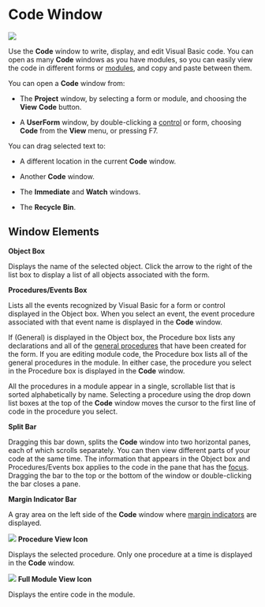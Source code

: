 
# Code Window


![](../images/code_ZA01201588.gif)



Use the  **Code** window to write, display, and edit Visual Basic code. You can open as many **Code** windows as you have modules, so you can easily view the code in different forms or [modules](b8bdf64f-5920-1ae9-16d0-b26d09524a30.md), and copy and paste between them.

You can open a  **Code** window from:



- The  **Project** window, by selecting a form or module, and choosing the **View** **Code** button.
    
- A  **UserForm** window, by double-clicking a [control](b8bdf64f-5920-1ae9-16d0-b26d09524a30.md) or form, choosing **Code** from the **View** menu, or pressing F7.
    

You can drag selected text to:


- A different location in the current  **Code** window.
    
- Another  **Code** window.
    
- The  **Immediate** and **Watch** windows.
    
- The  **Recycle** **Bin**.
    


## Window Elements

 **Object Box**

Displays the name of the selected object. Click the arrow to the right of the list box to display a list of all objects associated with the form.

 **Procedures/Events Box**

Lists all the events recognized by Visual Basic for a form or control displayed in the Object box. When you select an event, the event procedure associated with that event name is displayed in the  **Code** window.

If (General) is displayed in the Object box, the Procedure box lists any declarations and all of the  [general procedures](b8bdf64f-5920-1ae9-16d0-b26d09524a30.md) that have been created for the form. If you are editing module code, the Procedure box lists all of the general procedures in the module. In either case, the procedure you select in the Procedure box is displayed in the **Code** window.

All the procedures in a module appear in a single, scrollable list that is sorted alphabetically by name. Selecting a procedure using the drop down list boxes at the top of the  **Code** window moves the cursor to the first line of code in the procedure you select.

 **Split Bar**

Dragging this bar down, splits the  **Code** window into two horizontal panes, each of which scrolls separately. You can then view different parts of your code at the same time. The information that appears in the Object box and Procedures/Events box applies to the code in the pane that has the [focus](b8bdf64f-5920-1ae9-16d0-b26d09524a30.md). Dragging the bar to the top or the bottom of the window or double-clicking the bar closes a pane.

 **Margin Indicator Bar**

A gray area on the left side of the  **Code** window where [margin indicators](b8bdf64f-5920-1ae9-16d0-b26d09524a30.md) are displayed.


![](../images/avhdg004_ZA01201568.gif) **Procedure View Icon**

Displays the selected procedure. Only one procedure at a time is displayed in the  **Code** window.


![](../images/avhdg005_ZA01201569.gif) **Full Module View Icon**

Displays the entire code in the module.

